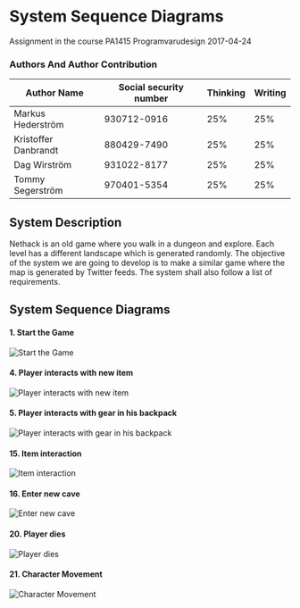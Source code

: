# System Sequence Diagrams

Assignment in the course PA1415 Programvarudesign
2017-04-24  

### Authors And Author Contribution

| Author Name	          | Social security number	| Thinking	 | Writing	|
| -------------         |------------------------	| ---------- |--------- |
|Markus Hederström      | 930712-0916 		        |   25% 	   |	     25%|
|Kristoffer Danbrandt   | 880429-7490      		    |   25% 	   |		   25%|
|Dag Wirström           | 931022-8177      		    |   25% 	   |		   25%|
|Tommy Segerström       | 970401-5354      		    |   25% 	   |		   25%|


## System Description
Nethack is an old game where you walk in a dungeon and explore. Each level has a different landscape which is generated randomly. The objective of the system we are going to develop is to make a similar game where the map is generated by Twitter feeds. The system shall also follow a list of requirements.

## System Sequence Diagrams

#### 1. Start the Game

![Start the Game](img/system_sequence_diagram/1_start_the_game.png "Start the Game")

#### 4. Player interacts with new item

![Player interacts with new item](img/system_sequence_diagram/4_player_interacts_with_new_item.png "Player interacts with new item")

#### 5. Player interacts with gear in his backpack

![Player interacts with gear in his backpack](img/system_sequence_diagram/5_player_interact_item_backpack.png "Player interacts with gear in his backpack")

#### 15. Item interaction

![Item interaction](img/system_sequence_diagram/15_item_interaction.png "Item interaction")

#### 16. Enter new cave

![Enter new cave](img/system_sequence_diagram/16_enter_new_cave.png "Enter new cave")

#### 20. Player dies

![Player dies](img/system_sequence_diagram/20_player_dies.png "Player dies")

#### 21. Character Movement

![Character Movement](img/system_sequence_diagram/21__character_movement.png "Character Movement")
